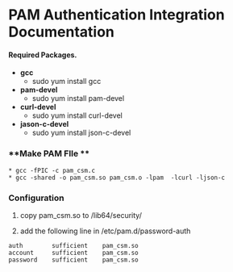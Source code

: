<!--
CORTX-CSM: CORTX Management web and CLI interface.
Copyright (c) 2020 Seagate Technology LLC and/or its Affiliates
This program is free software: you can redistribute it and/or modify
it under the terms of the GNU Affero General Public License as published
by the Free Software Foundation, either version 3 of the License, or
(at your option) any later version.
This program is distributed in the hope that it will be useful,
but WITHOUT ANY WARRANTY; without even the implied warranty of
MERCHANTABILITY or FITNESS FOR A PARTICULAR PURPOSE. See the
GNU Affero General Public License for more details.
You should have received a copy of the GNU Affero General Public License
along with this program. If not, see <https://www.gnu.org/licenses/>.
For any questions about this software or licensing,
please email opensource@seagate.com or cortx-questions@seagate.com.
-->
# **PAM Authentication Integration Documentation**

#### **Required Packages.**

* **gcc**
    * sudo yum install gcc
* **pam-devel**
	* sudo  yum install pam-devel
* **curl-devel**
	* sudo yum install curl-devel
* **jason-c-devel**
	* sudo yum install json-c-devel

### **Make PAM FIle **
    * gcc -fPIC -c pam_csm.c
    * gcc -shared -o pam_csm.so pam_csm.o -lpam  -lcurl -ljson-c


### **Configuration**

   1.  copy pam_csm.so to /lib64/security/

   2.  add the following line in /etc/pam.d/password-auth
   ```
   auth        sufficient    pam_csm.so
   account     sufficient    pam_csm.so
   password    sufficient    pam_csm.so 
   ```
